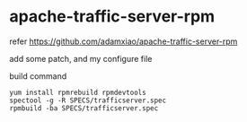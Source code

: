 # apache-traffic-server-rpm

refer https://github.com/adamxiao/apache-traffic-server-rpm

add some patch, and my configure file

build command

```
yum install rpmrebuild rpmdevtools
spectool -g -R SPECS/trafficserver.spec
rpmbuild -ba SPECS/trafficserver.spec
```
